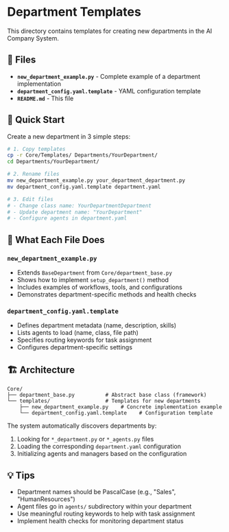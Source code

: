 # Department Templates

This directory contains templates for creating new departments in the AI Company System.

## 📁 Files

- **`new_department_example.py`** - Complete example of a department implementation
- **`department_config.yaml.template`** - YAML configuration template
- **`README.md`** - This file

## 🚀 Quick Start

Create a new department in 3 simple steps:

```bash
# 1. Copy templates
cp -r Core/Templates/ Departments/YourDepartment/
cd Departments/YourDepartment/

# 2. Rename files  
mv new_department_example.py your_department_department.py
mv department_config.yaml.template department.yaml

# 3. Edit files
# - Change class name: YourDepartmentDepartment
# - Update department name: "YourDepartment"
# - Configure agents in department.yaml
```

## 📖 What Each File Does

### `new_department_example.py`
- Extends `BaseDepartment` from `Core/department_base.py`
- Shows how to implement `setup_department()` method
- Includes examples of workflows, tools, and configurations
- Demonstrates department-specific methods and health checks

### `department_config.yaml.template`
- Defines department metadata (name, description, skills)
- Lists agents to load (name, class, file path)
- Specifies routing keywords for task assignment
- Configures department-specific settings

## 🏗️ Architecture

```
Core/
├── department_base.py          # Abstract base class (framework)
└── templates/                  # Templates for new departments
    ├── new_department_example.py    # Concrete implementation example
    └── department_config.yaml.template    # Configuration template
```

The system automatically discovers departments by:
1. Looking for `*_department.py` or `*_agents.py` files
2. Loading the corresponding `department.yaml` configuration
3. Initializing agents and managers based on the configuration

## 💡 Tips

- Department names should be PascalCase (e.g., "Sales", "HumanResources")
- Agent files go in `agents/` subdirectory within your department
- Use meaningful routing keywords to help with task assignment
- Implement health checks for monitoring department status 